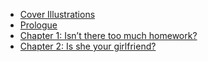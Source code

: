 * [Cover Illustrations](./cover.md)
* [Prologue](./prologue.md)
* [Chapter 1: Isn’t there too much homework?](./chapter1.md)
* [Chapter 2: Is she your girlfriend?](./chapter2.md)